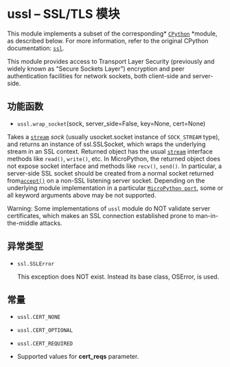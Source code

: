 # ussl – SSL/TLS 模块

This module implements a subset of the corresponding* [`CPython`](http://docs.micropython.org/en/latest/reference/glossary.html#term-cpython) *module, as described below. For more information, refer to the original CPython documentation: [`ssl`](https://docs.python.org/3.5/library/ssl.html#module-ssl).

This module provides access to Transport Layer Security (previously and widely known as “Secure Sockets Layer”) encryption and peer authentication facilities for network sockets, both client-side and server-side.

## 功能函数

- `ussl.wrap_socket`(sock, server_side=False, key=None, cert=None)

Takes a [`stream`](http://docs.micropython.org/en/latest/reference/glossary.html#term-stream) *sock* (usually usocket.socket instance of `SOCK_STREAM` type), and returns an instance of ssl.SSLSocket, which wraps the underlying stream in an SSL context. Returned object has the usual [`stream`](http://docs.micropython.org/en/latest/reference/glossary.html#term-stream) interface methods like `read()`, `write()`, etc. In MicroPython, the returned object does not expose socket interface and methods like `recv()`, `send()`. In particular, a server-side SSL socket should be created from a normal socket returned from[`accept()`](http://docs.micropython.org/en/latest/library/usocket.html#usocket.socket.accept) on a non-SSL listening server socket. Depending on the underlying module implementation in a particular [`MicroPython port`](http://docs.micropython.org/en/latest/reference/glossary.html#term-micropython-port), some or all keyword arguments above may be not supported.

Warning: Some implementations of `ussl` module do NOT validate server certificates, which makes an SSL connection established prone to man-in-the-middle attacks.

## 异常类型

- `ssl.SSLError`

  This exception does NOT exist. Instead its base class, OSError, is used.

## 常量

- `ussl.CERT_NONE`

- `ussl.CERT_OPTIONAL`

- `ussl.CERT_REQUIRED`
- Supported values for **cert_reqs** parameter.